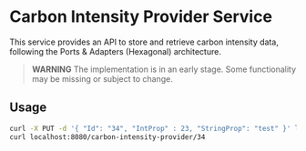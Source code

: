 # Carbon Intensity Provider Service

This service provides an API to store and retrieve carbon intensity data, following the Ports & Adapters (Hexagonal) architecture.

> **WARNING**
> The implementation is in an early stage. Some functionality may be missing or subject to change.

## Usage

```bash
curl -X PUT -d '{ "Id": "34", "IntProp" : 23, "StringProp": "test" }' localhost:8080/carbon-intensity-provider
curl localhost:8080/carbon-intensity-provider/34
```
